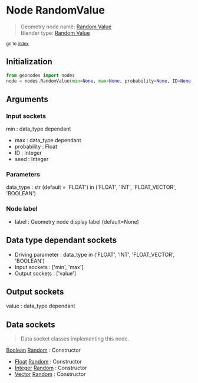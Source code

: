 
# Node RandomValue

> Geometry node name: [Random Value](https://docs.blender.org/manual/en/latest/modeling/geometry_nodes/material/random_value.html)<br>
  Blender type: [Random Value](https://docs.blender.org/api/current/bpy.types.FunctionNodeRandomValue.html)
  
<sub>go to [index](/docs/index.md)</sub>

## Initialization

```python
from geonodes import nodes
node = nodes.RandomValue(min=None, max=None, probability=None, ID=None, seed=None, data_type='FLOAT', label=None)
```



## Arguments


### Input sockets

min : data_type dependant
- max : data_type dependant
- probability : Float
- ID : Integer
- seed : Integer

### Parameters

data_type : str (default = 'FLOAT') in ('FLOAT', 'INT', 'FLOAT_VECTOR', 'BOOLEAN')

### Node label

- label : Geometry node display label (default=None)

## Data type dependant sockets

- Driving parameter : data_type in ('FLOAT', 'INT', 'FLOAT_VECTOR', 'BOOLEAN')
- Input sockets  : ['min', 'max']
- Output sockets : ['value']   
  
  

## Output sockets

value : data_type dependant

## Data sockets

> Data socket classes implementing this node.
  
[Boolean](/docs/sockets/Boolean.md) [Random](/docs/sockets/Boolean.md#random) : Constructor
- [Float](/docs/sockets/Float.md) [Random](/docs/sockets/Float.md#random) : Constructor
- [Integer](/docs/sockets/Integer.md) [Random](/docs/sockets/Integer.md#random) : Constructor
- [Vector](/docs/sockets/Vector.md) [Random](/docs/sockets/Vector.md#random) : Constructor
  
